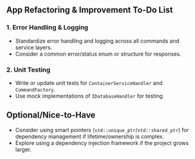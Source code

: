## **App Refactoring & Improvement To-Do List**

### **1. Error Handling & Logging**

- Standardize error handling and logging across all commands and service layers.
- Consider a common error/status enum or structure for responses.

### **2. Unit Testing**

- Write or update unit tests for `ContainerServiceHandler` and `CommandFactory`.
- Use mock implementations of `IDatabaseHandler` for testing.

## **Optional/Nice-to-Have**

- Consider using smart pointers (`std::unique_ptr`/`std::shared_ptr`) for dependency management if lifetime/ownership is complex.
- Explore using a dependency injection framework if the project grows larger.
